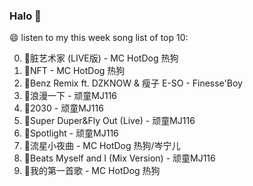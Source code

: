 

### Halo 👋

😄 listen to my this week song list of top 10:

0. 🌈脏艺术家 (LIVE版) - MC HotDog 热狗
1. 🌈NFT - MC HotDog 热狗
2. 🌈Benz Remix ft. DZKNOW & 瘦子 E-SO - Finesse'Boy
3. 🌈浪漫一下 - 顽童MJ116
4. 🌈2030 - 顽童MJ116
5. 🌈Super Duper&Fly Out (Live) - 顽童MJ116
6. 🌈Spotlight - 顽童MJ116
7. 🌈流星小夜曲 - MC HotDog 热狗/岑宁儿
8. 🌈Beats Myself and I (Mix Version) - 顽童MJ116
9. 🌈我的第一首歌 - MC HotDog 热狗

